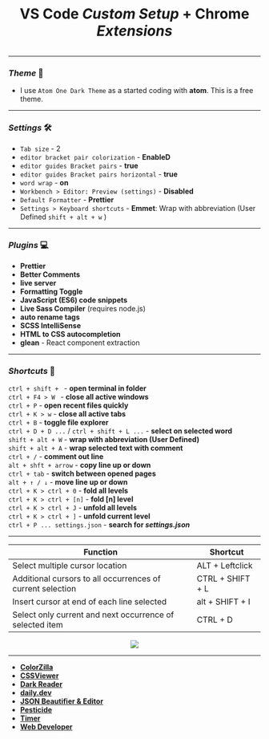 
 
<h1 align="center"> VS Code <i>Custom Setup</i>  + Chrome <i>Extensions</i></h1>

<p align="center"><img src="https://github.com/tsotneforester/vscode/assets/79293287/0f4d25cf-b4c2-47e7-a14e-18d344ec7b9c" alt=""></p>

---

### **_Theme_** 🎨

-  I use `Atom One Dark Theme` as a started coding with **atom**. This is a free theme.


---


### **_Settings_** 🛠

- `Tab size` - 2
- `editor bracket pair colorization` - **EnableD**
- `editor guides Bracket pairs` - **true**
- `editor guides Bracket pairs horizontal` - **true**
- `word wrap` - **on**
- `Workbench > Editor: Preview (settings)` - **Disabled**
- `Default Formatter` - **Prettier**
- `Settings > Keyboard shortcuts` - **Emmet**: Wrap with abbreviation (User Defined `shift + alt + w` )

---

### **_Plugins_** 💻

- **Prettier**
- **Better Comments**
- **live server**
- **Formatting Toggle**
- **JavaScript (ES6) code snippets**
- **Live Sass Compiler** (requires node.js)
- **auto rename tags**
- **SCSS IntelliSense**
- **HTML to CSS autocompletion**
- **glean** - React component extraction

---

### **_Shortcuts_** 📄

`ctrl + shift + ` - **open terminal in folder**  
`ctrl + F4 > W ` - **close all active windows**  
`ctrl + P` - **open recent files quickly**  
`ctrl + K > w` - **close all active tabs**  
`ctrl + B` - **toggle file explorer**  
`ctrl + D + D ...` / `ctrl + shift + L ...` - **select on selected word**  
`shift + alt + W` - **wrap with abbreviation (User Defined)**  
`shift + alt + A` - **wrap selected text with comment**  
`ctrl + /` - **comment out line**  
`alt + shft + arrow` - **copy line up or down**  
`ctrl + tab` - **switch between opened pages**  
`alt + ↑ / ↓` - **move line up or down**  
`ctrl + K > ctrl + 0` - **fold all levels**  
`ctrl + K > ctrl + [n]` - **fold [n] level**  
`ctrl + K > ctrl + J` - **unfold all levels**  
`ctrl + K > ctrl + ]` - **unfold current level**  
`ctrl + P ... settings.json` - **search for _settings.json_**

---

| Function                                                   | Shortcut         |
| ---------------------------------------------------------- | ---------------- |
| Select multiple cursor location                            | ALT + Leftclick  |
| Additional cursors to all occurrences of current selection | CTRL + SHIFT + L |
| Insert cursor at end of each line selected                 | alt + SHIFT + I |
| Select only current and next occurrence of selected item   | CTRL + D         |


<p align="center"><img src="https://github.com/tsotneforester/vscode/assets/79293287/6814bdbf-f8e8-44b1-ba31-42943492190f"></p>

---

- [**ColorZilla**](https://chrome.google.com/webstore/detail/colorzilla/bhlhnicpbhignbdhedgjhgdocnmhomnp)
- [**CSSViewer**](https://chrome.google.com/webstore/detail/cssviewer/ggfgijbpiheegefliciemofobhmofgce)
- [**Dark Reader**](https://chrome.google.com/webstore/detail/dark-reader/eimadpbcbfnmbkopoojfekhnkhdbieeh)
- [**daily.dev**](https://chrome.google.com/webstore/detail/dailydev-the-homepage-dev/jlmpjdjjbgclbocgajdjefcidcncaied)
- [**JSON Beautifier & Editor**](https://chrome.google.com/webstore/detail/json-beautifier-editor/lpopeocbeepakdnipejhlpcmifheolpl)
- [**Pesticide**](https://chrome.google.com/webstore/detail/pesticide-for-chrome/bakpbgckdnepkmkeaiomhmfcnejndkbi)
- [**Timer**](https://chrome.google.com/webstore/detail/timer-for-google-chrome/kbajefidbakalojflbaojijekaomlidj)
- [**Web Developer**](https://chrome.google.com/webstore/detail/web-developer/bfbameneiokkgbdmiekhjnmfkcnldhhm)


